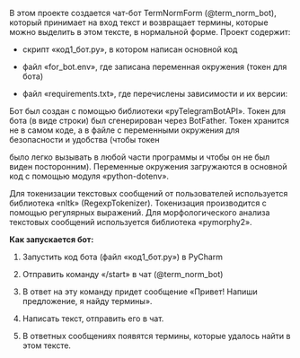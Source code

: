 В этом проекте создается чат-бот TermNormForm (@term_norm_bot), который принимает на вход текст и возвращает термины, которые можно выделить в этом тексте, в нормальной форме. Проект содержит:

- скрипт «код1_бот.py», в котором написан основной код

- файл «for_bot.env», где записана переменная окружения (токен для бота)

- файл «requirements.txt», где перечислены зависимости и их версии:


Бот был создан с помощью библиотеки «pyTelegramBotAPI». Токен для бота (в виде строки) был сгенерирован через BotFather. Токен хранится не в самом коде, а в файле с переменными окружения для безопасности и удобства (чтобы токен

было легко вызывать в любой части программы и чтобы он не был виден посторонним). Переменные окружения загружаются в основной код с помощью модуля «python-dotenv».

Для токенизации текстовых сообщений от пользователей используется библиотека «nltk» (RegexpTokenizer). Токенизация производится с помощью регулярных выражений. Для морфологического анализа текстовых сообщений используется библиотека «pymorphy2».


**Как запускается бот:**

1) Запустить код бота (файл «код1_бот.py») в PyCharm

2) Отправить команду «/start» в чат (@term_norm_bot)

3) В ответ на эту команду придет сообщение «Привет! Напиши предложение, я найду термины».

4) Написать текст, отправить его в чат.

5) В ответных сообщениях появятся термины, которые удалось найти в этом тексте.
